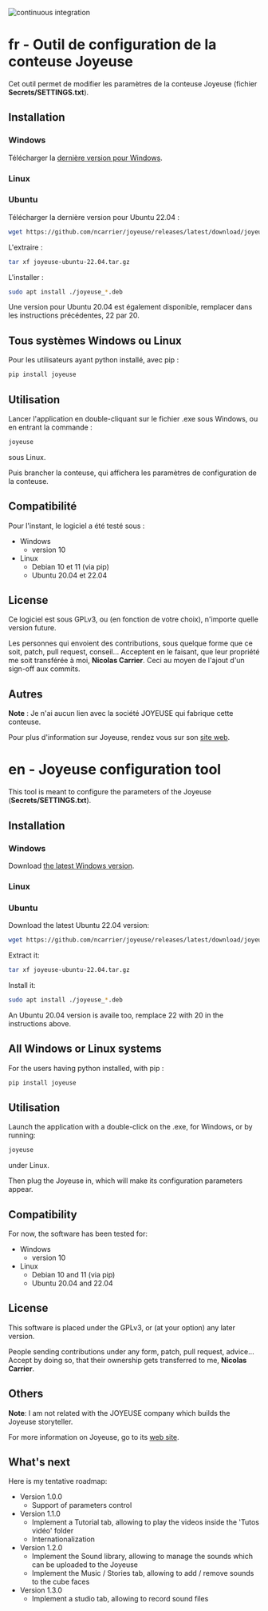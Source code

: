 ![continuous integration](https://github.com/ncarrier/joyeuse/actions/workflows/continuous_integration.yml/badge.svg?branch=master)

# fr - Outil de configuration de la conteuse Joyeuse

Cet outil permet de modifier les paramètres de la conteuse Joyeuse
(fichier **Secrets/SETTINGS.txt**).

## Installation

### Windows

Télécharger la [dernière version pour Windows][windows].

### Linux

### Ubuntu

Télécharger la dernière version pour Ubuntu 22.04 :

```sh
wget https://github.com/ncarrier/joyeuse/releases/latest/download/joyeuse-ubuntu-22.04.tar.gz
```

L'extraire :

```sh
tar xf joyeuse-ubuntu-22.04.tar.gz
```

L'installer :

```sh
sudo apt install ./joyeuse_*.deb
```

Une version pour Ubuntu 20.04 est également disponible, remplacer dans les
instructions précédentes, 22 par 20.

## Tous systèmes Windows ou Linux

Pour les utilisateurs ayant python installé, avec pip :

```sh
pip install joyeuse
```

## Utilisation

Lancer l'application en double-cliquant sur le fichier .exe sous Windows, ou en
entrant la commande :

```sh
joyeuse
```

sous Linux.

Puis brancher la conteuse, qui affichera les paramètres de configuration de la
conteuse.

## Compatibilité

Pour l'instant, le logiciel a été testé sous :

 * Windows
     * version 10
 * Linux
     * Debian 10 et 11 (via pip)
     * Ubuntu 20.04 et 22.04

## License

Ce logiciel est sous GPLv3, ou (en fonction de votre choix), n'importe quelle
version future.

Les personnes qui envoient des contributions, sous quelque forme que ce soit,
patch, pull request, conseil... Acceptent en le faisant, que leur propriété me
soit transférée à moi, **Nicolas Carrier**.
Ceci au moyen de l'ajout d'un sign-off aux commits.

## Autres

**Note** : Je n'ai aucun lien avec la société JOYEUSE qui fabrique cette
conteuse.

Pour plus d'information sur Joyeuse, rendez vous sur son
[site web][joyeuse].

# en - Joyeuse configuration tool

This tool is meant to configure the parameters of the Joyeuse
(**Secrets/SETTINGS.txt**).

## Installation

### Windows

Download [the latest Windows version][windows].

### Linux

### Ubuntu

Download the latest Ubuntu 22.04 version:

```sh
wget https://github.com/ncarrier/joyeuse/releases/latest/download/joyeuse-ubuntu-22.04.tar.gz
```

Extract it:

```sh
tar xf joyeuse-ubuntu-22.04.tar.gz
```

Install it:

```sh
sudo apt install ./joyeuse_*.deb
```

An Ubuntu 20.04 version is availe too, remplace 22 with 20 in the instructions
above.

## All Windows or Linux systems

For the users having python installed, with pip :

```sh
pip install joyeuse
```

## Utilisation

Launch the application with a double-click on the .exe, for Windows, or by
running:

```sh
joyeuse
```

under Linux.

Then plug the Joyeuse in, which will make its configuration parameters appear.

## Compatibility

For now, the software has been tested for:

 * Windows
     * version 10
 * Linux
     * Debian 10 and 11 (via pip)
     * Ubuntu 20.04 and 22.04

## License

This software is placed under the GPLv3, or (at your option) any later version.

People sending contributions under any form, patch, pull request, advice...
Accept by doing so, that their ownership gets transferred to me,
**Nicolas Carrier**.

## Others

**Note**: I am not related with the JOYEUSE company which builds the Joyeuse
storyteller.

For more information on Joyeuse, go to its [web site][joyeuse].

## What's next

Here is my tentative roadmap:

 * Version 1.0.0
     * Support of parameters control
 * Version 1.1.0
     * Implement a Tutorial tab, allowing to play the videos inside the
   'Tutos vidéo' folder
     * Internationalization
 * Version 1.2.0
     * Implement the Sound library, allowing to manage the sounds which can be
     uploaded to the Joyeuse
     * Implement the Music / Stories tab, allowing to add / remove sounds to the
     cube faces
 * Version 1.3.0
     * Implement a studio tab, allowing to record sound files

[joyeuse]: https://www.joyeuse.io/
[windows]: https://github.com/ncarrier/joyeuse/releases/latest/download/joyeuse.exe